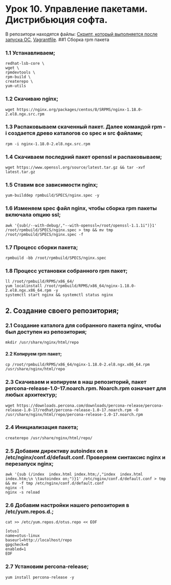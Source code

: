 # Урок 10. Управление пакетами. Дистрибьюция софта.
В репозитори находятся файлы: [Cкрипт, который выполняется после запуска ОС](lesson_10.sh), [Vagrantfile](Vagrantfile).
##1 Сборка rpm пакета

### 1.1 Устанавливаем;
```yum install -y \
redhat-lsb-core \
wget \
rpmdevtools \
rpm-build \
createrepo \
yum-utils
```
### 1.2 Скачиваю nginx;
```
wget https://nginx.org/packages/centos/8/SRPMS/nginx-1.18.0-2.el8.ngx.src.rpm 
```
### 1.3 Распаковываем скаченный пакет. Далее командой rpm -i создается древо каталогов со spec и src файлами;
```
rpm -i nginx-1.18.0-2.el8.ngx.src.rpm
```
### 1.4 Скачиваем последний пакет openssl и распаковываем;
```
wget https://www.openssl.org/source/latest.tar.gz && tar -xvf latest.tar.gz
```
### 1.5 Ставим все зависимости nginx;
```
yum-builddep rpmbuild/SPECS/nginx.spec -y
```
### 1.6 Изменяем spec файл nginx, чтобы сборка rpm пакеты включала опцию ssl;
```
awk '{sub(/--with-debug/,"--with-openssl=/root/openssl-1.1.1i")}1' /root/rpmbuild/SPECS/nginx.spec > tmp && mv tmp /root/rpmbuild/SPECS/nginx.spec -f
```
### 1.7 Процесс сборки пакета;
```
rpmbuild -bb /root/rpmbuild/SPECS/nginx.spec
```
### 1.8 Процесс установки собранного rpm пакет;
```
ll /root/rpmbuild/RPMS/x86_64/
yum localinstall /root/rpmbuild/RPMS/x86_64/nginx-1.18.0-2.el8.ngx.x86_64.rpm -y
systemctl start nginx && systemctl status nginx
```
## 2. Создание своего репозитория;

### 2.1 Создание каталога для собранного пакета nginx, чтобы был доступен из репозитория;
```
mkdir /usr/share/nginx/html/repo
```
#### 2.2 Копируем rpm пакет;
```
cp /root/rpmbuild/RPMS/x86_64/nginx-1.18.0-2.el8.ngx.x86_64.rpm /usr/share/nginx/html/repo
```
### 2.3 Скачиваем и копируем в наш репозиторий, пакет percona-release-1.0-17.noarch.rpm. Noarch.rpm означает для любых архитектур;
```
wget https://downloads.percona.com/downloads/percona-release/percona-release-1.0-17/redhat/percona-release-1.0-17.noarch.rpm -O /usr/share/nginx/html/repo/percona-release-1.0-17.noarch.rpm
```
### 2.4 Инициализация пакета;
```
createrepo /usr/share/nginx/html/repo/
```
### 2.5 Добавим директиву autoindex on в /etc/nginx/conf.d/default.conf. Проверяем синтаксис nginx и перезапуск nginx;
```
awk '{sub (/index  index.html index.htm;/,"index  index.html index.htm;\n \tautoindex on;")}1' /etc/nginx/conf.d/default.conf > tmp && mv -f tmp /etc/nginx/conf.d/default.conf
nginx -t
nginx -s reload
```
### 2.6 Добавим настройки нашего репозитория в /etc/yum.repos.d.;
```
cat >> /etc/yum.repos.d/otus.repo << EOF

[otus]
name=otus-linux
baseurl=http://localhost/repo
gpgcheck=0
enabled=1
EOF
```
### 2.7 Установим percona-release;
```
yum install percona-release -y
```
